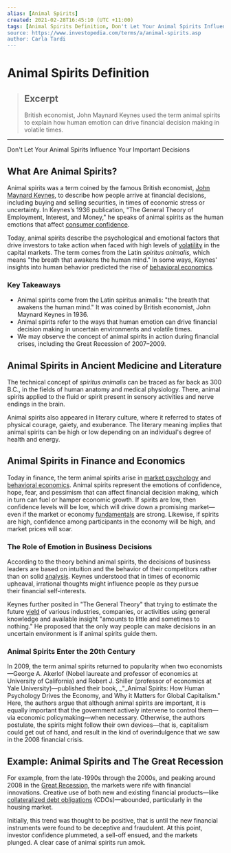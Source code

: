 ```yaml
---
alias: [Animal Spirits]
created: 2021-02-28T16:45:10 (UTC +11:00)
tags: [Animal Spirits Definition, Don't Let Your Animal Spirits Influence Your Important Decisions]
source: https://www.investopedia.com/terms/a/animal-spirits.asp
author: Carla Tardi
---
```


# Animal Spirits Definition

> ## Excerpt
> British economist, John Maynard Keynes used the term animal spirits to explain how human emotion can drive financial decision making in volatile times.

---

Don't Let Your Animal Spirits Influence Your Important Decisions
## What Are Animal Spirits?

Animal spirits was a term coined by the famous British economist, [John Maynard Keynes](https://www.investopedia.com/terms/j/john_maynard_keynes.asp), to describe how people arrive at financial decisions, including buying and selling securities, in times of economic stress or uncertainty. In Keynes’s 1936 publication, "The General Theory of Employment, Interest, and Money," he speaks of animal spirits as the human emotions that affect [consumer confidence](https://www.investopedia.com/terms/c/cci.asp).

Today, animal spirits describe the psychological and emotional factors that drive investors to take action when faced with high levels of [volatility](https://www.investopedia.com/terms/v/volatility.asp) in the capital markets. The term comes from the Latin _spiritus animalis,_ which means "the breath that awakens the human mind." In some ways, Keynes' insights into human behavior predicted the rise of [behavioral economics](https://www.investopedia.com/terms/b/behavioraleconomics.asp).

### Key Takeaways

-   Animal spirits come from the Latin spiritus animalis: "the breath that awakens the human mind." It was coined by British economist, John Maynard Keynes in 1936.
-   Animal spirits refer to the ways that human emotion can drive financial decision making in uncertain environments and volatile times.
-   We may observe the concept of animal spirits in action during financial crises, including the Great Recession of 2007–2009.

## Animal Spirits in Ancient Medicine and Literature

The technical concept of _spiritus animalis_ can be traced as far back as 300 B.C., in the fields of human anatomy and medical physiology. There, animal spirits applied to the fluid or spirit present in sensory activities and nerve endings in the brain.

Animal spirits also appeared in literary culture, where it referred to states of physical courage, gaiety, and exuberance. The literary meaning implies that animal spirits can be high or low depending on an individual's degree of health and energy.

## Animal Spirits in Finance and Economics

Today in finance, the term animal spirits arise in [market psychology](https://www.investopedia.com/terms/m/marketpsychology.asp) and [behavioral economics](https://www.investopedia.com/terms/b/behavioraleconomics.asp). Animal spirits represent the emotions of confidence, hope, fear, and pessimism that can affect financial decision making, which in turn can fuel or hamper economic growth. If spirits are low, then confidence levels will be low, which will drive down a promising market—even if the market or economy [fundamentals](https://www.investopedia.com/terms/f/fundamentals.asp) are strong. Likewise, if spirits are high, confidence among participants in the economy will be high, and market prices will soar.

### The Role of Emotion in Business Decisions

According to the theory behind animal spirits, the decisions of business leaders are based on intuition and the behavior of their competitors rather than on solid [analysis](https://www.investopedia.com/terms/f/financial-analysis.asp). Keynes understood that in times of economic upheaval, irrational thoughts might influence people as they pursue their financial self-interests.

Keynes further posited in "The General Theory" that trying to estimate the future [yield](https://www.investopedia.com/terms/y/yield.asp) of various industries, companies, or activities using general knowledge and available insight "amounts to little and sometimes to nothing." He proposed that the only way people can make decisions in an uncertain environment is if animal spirits guide them.

### Animal Spirits Enter the 20th Century

In 2009, the term animal spirits returned to popularity when two economists—George A. Akerlof (Nobel laureate and professor of economics at University of California) and Robert J. Shiller (professor of economics at Yale University)—published their book, _"_Animal Spirits: How Human Psychology Drives the Economy, and Why it Matters for Global Capitalism." Here, the authors argue that although animal spirits are important, it is equally important that the government actively intervene to control them—via economic policymaking—when necessary. Otherwise, the authors postulate, the spirits might follow their own devices—that is, capitalism could get out of hand, and result in the kind of overindulgence that we saw in the 2008 financial crisis.

## Example: Animal Spirits and The Great Recession

For example, from the late-1990s through the 2000s, and peaking around 2008 in the [Great Recession](https://www.investopedia.com/terms/g/great-recession.asp), the markets were rife with financial innovations. Creative use of both new and existing financial products—like [collateralized debt obligations](https://www.investopedia.com/terms/c/cdo.asp) (CDOs)—abounded, particularly in the housing market.

Initially, this trend was thought to be positive, that is until the new financial instruments were found to be deceptive and fraudulent. At this point, investor confidence plummeted, a sell-off ensued, and the markets plunged. A clear case of animal spirits run amok.

